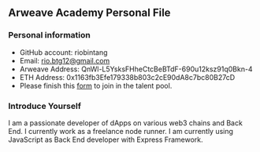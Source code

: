 ## Arweave Academy Personal File

### Personal information

- GitHub account: riobintang
- Email: rio.btg12@gmail.com
- Arweave Address: QnWl-L5YsksFHheCtcBeBTdF-690u12ksz91q0Bkn-4
- ETH Address: 0x1163fb3Efe179338b803c2cE90dA8c7bc80B27cD
- Please finish this [form](https://docs.google.com/forms/d/e/1FAIpQLSfWA5fIIcBgmRppm3jNz5vmf9Mai_QMVil-2pO4r7YKn_Zhtw/viewform?usp=sf_link) to join in the talent pool.

### Introduce Yourself
I am a passionate developer of dApps on various web3 chains and Back End. I currently work as a freelance node runner. I am currently using JavaScript as Back End developer with Express Framework.

